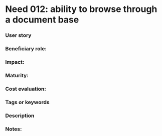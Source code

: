 
# Need 012: ability to browse through a document base 

### User story

### Beneficiary role: 

### Impact: 

### Maturity:

### Cost evaluation:

### Tags or keywords

### Description

### Notes:

